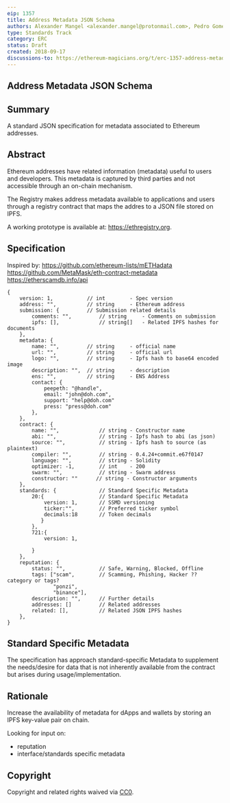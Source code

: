 ```yaml
---
eip: 1357
title: Address Metadata JSON Schema
authors: Alexander Mangel <alexander.mangel@protonmail.com>, Pedro Gomes <pedrouid@protonmail.com>
type: Standards Track
category: ERC
status: Draft
created: 2018-09-17
discussions-to: https://ethereum-magicians.org/t/erc-1357-address-metadata-json-schema/1491
---
```


## Address Metadata JSON Schema

## Summary

A standard JSON specification for metadata associated to Ethereum addresses. 

## Abstract

Ethereum addresses have related information (metadata) useful to users and developers. This metadata is captured by third parties and not accessible through an on-chain mechanism.

The Registry makes address metadata available to applications and users through a registry contract that maps the addres to a JSON file stored on IPFS. 

A working prototype is available at:  https://ethregistry.org.


## Specification

Inspired by:
https://github.com/ethereum-lists/mETHadata
https://github.com/MetaMask/eth-contract-metadata
https://etherscamdb.info/api


```
{
    version: 1,           // int        - Spec version
    address: "",          // string     - Ethereum address
    submission: {         // Submission related details
        comments: "",         // string     - Comments on submission
        ipfs: [],             // string[]   - Related IPFS hashes for documents
    },
    metadata: {
        name: "",         // string     - official name
        url: "",          // string     - official url
        logo: "",         // string     - Ipfs hash to base64 encoded image
        description: "",  // string     - description
        ens: "",          // string     - ENS Address
        contact: {
            peepeth: "@handle",
            email: "john@doh.com",
            support: "help@doh.com"
            press: "press@doh.com"
        },
    },
    contract: {
        name: "",             // string - Constructor name
        abi: "",              // string - Ipfs hash to abi (as json)
        source: "",           // string - Ipfs hash to source (as plaintext)
        compiler: "",         // string - 0.4.24+commit.e67f0147
        language: "",         // string - Solidity
        optimizer: -1,        // int    - 200
        swarm: "",            // string - Swarm address
        constructor: ""      // string - Constructor arguments     
    },
    standards: {              // Standard Specific Metadata
        20:{                  // Standard Specific Metadata
            version: 1,       // SSMD versioning
            ticker:"",        // Preferred ticker symbol
            decimals:18       // Token decimals
           }
        },
        721:{
            version: 1,
            
        }
    },
    reputation: {
        status: "",           // Safe, Warning, Blocked, Offline
        tags: ["scam",        // Scamming, Phishing, Hacker ?? category or tags?
               "ponzi", 
               "binance"],    
        description: "",      // Further details
        addresses: []         // Related addresses
        related: [],          // Related JSON IPFS hashes
    },
}
```

## Standard Specific Metadata

The specification has approach standard-specific Metadata to supplement the needs/desire for data that is not inherently available from the contract but arises during usage/implementation.


## Rationale
Increase the availability of metadata for dApps and wallets by storing an IPFS key-value pair on chain. 

Looking for input on:
-    reputation
-    interface/standards specific metadata

## Copyright
Copyright and related rights waived via [CC0](https://creativecommons.org/publicdomain/zero/1.0/).

